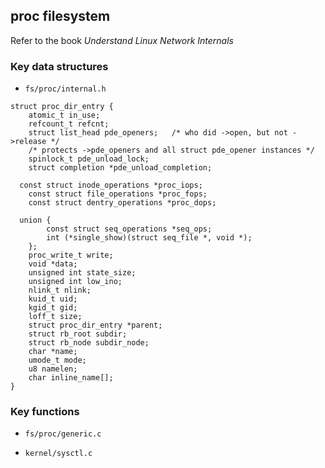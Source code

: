 ## proc filesystem
Refer to the book _Understand Linux Network Internals_
### Key data structures
* `fs/proc/internal.h`

```
struct proc_dir_entry {
	atomic_t in_use;
	refcount_t refcnt;
	struct list_head pde_openers;	/* who did ->open, but not ->release */
	/* protects ->pde_openers and all struct pde_opener instances */
	spinlock_t pde_unload_lock;
	struct completion *pde_unload_completion;

  const struct inode_operations *proc_iops;
	const struct file_operations *proc_fops;
	const struct dentry_operations *proc_dops;

  union {
		const struct seq_operations *seq_ops;
		int (*single_show)(struct seq_file *, void *);
	};
	proc_write_t write;
	void *data;
	unsigned int state_size;
	unsigned int low_ino;
	nlink_t nlink;
	kuid_t uid;
	kgid_t gid;
	loff_t size;
	struct proc_dir_entry *parent;
	struct rb_root subdir;
	struct rb_node subdir_node;
	char *name;
	umode_t mode;
	u8 namelen;
	char inline_name[];
}

```


### Key functions
* `fs/proc/generic.c`

* `kernel/sysctl.c`
